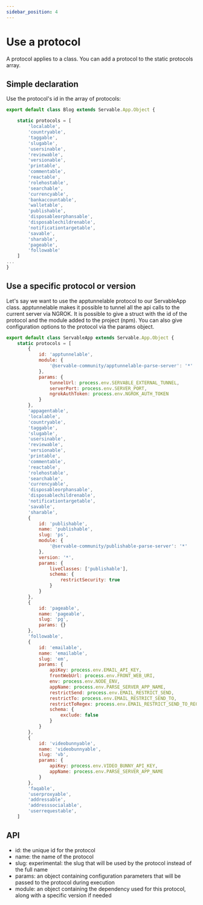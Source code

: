 ```yaml
---
sidebar_position: 4
---
```


# Use a protocol
A protocol applies to a class.
You can add a protocol to the static protocols array.

## Simple declaration
Use the protocol's id in the array of protocols:

```js
export default class Blog extends Servable.App.Object {

    static protocols = [
        'localable',
        'countryable',
        'taggable',
        'slugable',
        'usersinable',
        'reviewable',
        'versionable',
        'printable',
        'commentable',
        'reactable',
        'rolehostable',
        'searchable',
        'currencyable',
        'bankaccountable',
        'walletable',
        'publishable',
        'disposableorphansable',
        'disposablechildrenable',
        'notificationtargetable',
        'savable',
        'sharable',
        'pageable',
        'followable'
    ]
...
}
```

## Use a specific protocol or version
Let's say we want to use the apptunnelable protocol to our ServableApp class.
apptunnelable makes it possible to tunnel all the api calls to the current server via NGROK.
It is possible to give a struct with the id of the protocol and the module added to the project (npm).
You can also give configuration options to the protocol via the params object.

```js
export default class ServableApp extends Servable.App.Object {
    static protocols = [
        {
            id: 'apptunnelable',
            module: {
                '@servable-community/apptunnelable-parse-server': '*'
            },
            params: {
                tunnelUrl: process.env.SERVABLE_EXTERNAL_TUNNEL,
                serverPort: process.env.SERVER_PORT,
                ngrokAuthToken: process.env.NGROK_AUTH_TOKEN
            }
        },
        'appagentable',
        'localable',
        'countryable',
        'taggable',
        'slugable',
        'usersinable',
        'reviewable',
        'versionable',
        'printable',
        'commentable',
        'reactable',
        'rolehostable',
        'searchable',
        'currencyable',
        'disposableorphansable',
        'disposablechildrenable',
        'notificationtargetable',
        'savable',
        'sharable',
        {
            id: 'publishable',
            name: 'publishable',
            slug: 'ps',
            module: {
                '@servable-community/publishable-parse-server': '*'
            },
            version: '*',
            params: {
                liveClasses: ['publishable'],
                schema: {
                    restrictSecurity: true
                }
            }
        },
        {
            id: 'pageable',
            name: 'pageable',
            slug: 'pg',
            params: {}
        },
        'followable',
        {
            id: 'emailable',
            name: 'emailable',
            slug: 'em',
            params: {
                apiKey: process.env.EMAIL_API_KEY,
                frontWebUrl: process.env.FRONT_WEB_URI,
                env: process.env.NODE_ENV,
                appName: process.env.PARSE_SERVER_APP_NAME,
                restrictSend: process.env.EMAIL_RESTRICT_SEND,
                restrictTo: process.env.EMAIL_RESTRICT_SEND_TO,
                restrictToRegex: process.env.EMAIL_RESTRICT_SEND_TO_REGEX,
                schema: {
                    exclude: false
                }
            }
        },        
        {
            id: 'videobunnyable',
            name: 'videobunnyable',
            slug: 'vb',
            params: {
                apiKey: process.env.VIDEO_BUNNY_API_KEY,
                appName: process.env.PARSE_SERVER_APP_NAME
            }
        },
        'faqable',        
        'userproxyable',
        'addressable',
        'addresssocialable',
        'userrequestable',
    ]
```

## API

- id: the unique id for the protocol
- name: the name of the protocol
- slug: experimental: the slug that will be used by the protocol instead of the full name
- params: an object containing configuration parameters that will be passed to the protocol during execution
- module: an object containing the dependency used for this protocol, along with a specific version if needed